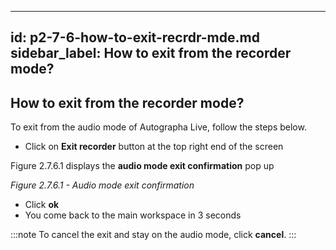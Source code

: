 ---
id: p2-7-6-how-to-exit-recrdr-mde.md
sidebar_label: How to exit from the recorder mode?
------
## How to exit from the recorder mode?
To exit from the audio mode of Autographa Live, follow the steps below.

* Click on **Exit recorder** button at the top right end of the screen

Figure 2.7.6.1 displays the **audio mode exit confirmation** pop up 

_Figure  2.7.6.1 - Audio mode exit confirmation_

* Click **ok** 
* You come back to the main workspace in 3 seconds

:::note
To cancel the exit and stay on the audio mode, click **cancel**.
:::